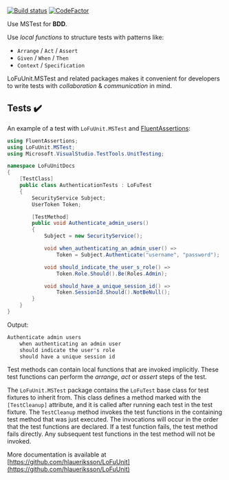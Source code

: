 [![Build status](https://ci.appveyor.com/api/projects/status/ahjxbhw42vggh0su?svg=true)](https://ci.appveyor.com/project/hlaueriksson/lofuunit) [![CodeFactor](https://www.codefactor.io/repository/github/hlaueriksson/lofuunit/badge)](https://www.codefactor.io/repository/github/hlaueriksson/lofuunit)

Use MSTest for **BDD**.

Use _local functions_ to structure tests with patterns like:

* `Arrange` / `Act` / `Assert`
* `Given` / `When` / `Then`
* `Context` / `Specification`

LoFuUnit.MSTest and related packages makes it convenient for developers to write tests with _collaboration_ & _communication_ in mind.

## Tests ✔️

An example of a test with `LoFuUnit.MSTest` and [FluentAssertions](https://www.nuget.org/packages/FluentAssertions/):

```csharp
using FluentAssertions;
using LoFuUnit.MSTest;
using Microsoft.VisualStudio.TestTools.UnitTesting;

namespace LoFuUnitDocs
{
    [TestClass]
    public class AuthenticationTests : LoFuTest
    {
        SecurityService Subject;
        UserToken Token;

        [TestMethod]
        public void Authenticate_admin_users()
        {
            Subject = new SecurityService();

            void when_authenticating_an_admin_user() =>
                Token = Subject.Authenticate("username", "password");

            void should_indicate_the_user_s_role() =>
                Token.Role.Should().Be(Roles.Admin);

            void should_have_a_unique_session_id() =>
                Token.SessionId.Should().NotBeNull();
        }
    }
}
```

Output:

```txt
Authenticate admin users
	when authenticating an admin user
	should indicate the user's role
	should have a unique session id
```

Test methods can contain local functions that are invoked implicitly. These test functions can perform the _arrange_, _act_ or _assert_ steps of the test.

The `LoFuUnit.MSTest` package contains the `LoFuTest` base class for test fixtures to inherit from. This class defines a method marked with the `[TestCleanup]` attribute, and it is called after running each test in the test fixture. The `TestCleanup` method invokes the test functions in the containing test method that was just executed. The invocations will occur in the order that the test functions are declared. If a test function fails, the test method fails directly. Any subsequent test functions in the test method will not be invoked.

More documentation is available at [https://github.com/hlaueriksson/LoFuUnit](https://github.com/hlaueriksson/LoFuUnit)
